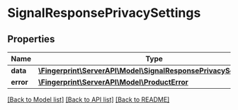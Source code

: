 # SignalResponsePrivacySettings

## Properties
Name | Type | Description | Notes
------------ | ------------- | ------------- | -------------
**data** | [**\Fingerprint\ServerAPI\Model\SignalResponsePrivacySettingsData**](SignalResponsePrivacySettingsData.md) |  | [optional] 
**error** | [**\Fingerprint\ServerAPI\Model\ProductError**](ProductError.md) |  | [optional] 

[[Back to Model list]](../../README.md#documentation-for-models) [[Back to API list]](../../README.md#documentation-for-api-endpoints) [[Back to README]](../../README.md)

